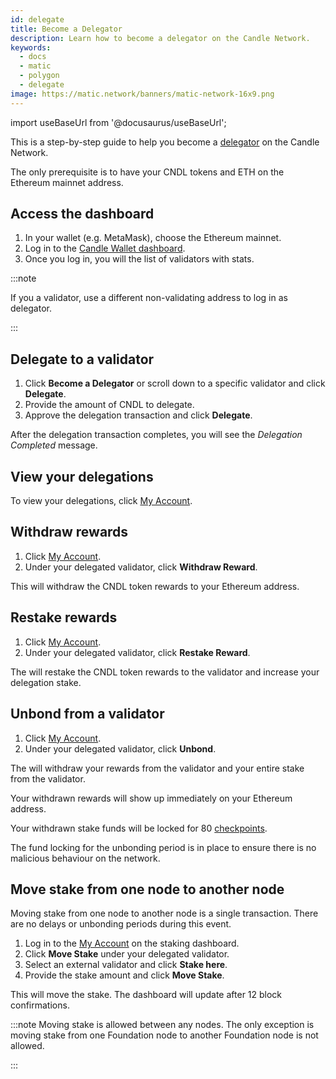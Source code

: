 ```yaml
---
id: delegate
title: Become a Delegator
description: Learn how to become a delegator on the Candle Network.
keywords:
  - docs
  - matic
  - polygon
  - delegate
image: https://matic.network/banners/matic-network-16x9.png
---
```

import useBaseUrl from '@docusaurus/useBaseUrl';

This is a step-by-step guide to help you become a [delegator](/docs/validate/glossary#delegator) on the Candle Network.

The only prerequisite is to have your CNDL tokens and ETH on the Ethereum mainnet address.

## Access the dashboard

1. In your wallet (e.g. MetaMask), choose the Ethereum mainnet.
1. Log in to the [Candle Wallet dashboard](https://wallet-dev.polygon.technology/staking/).
1. Once you log in, you will the list of validators with stats.

:::note

If you a validator, use a different non-validating address to log in as delegator.

:::

## Delegate to a validator

1. Click **Become a Delegator** or scroll down to a specific validator and click **Delegate**.
1. Provide the amount of CNDL to delegate.
1. Approve the delegation transaction and click **Delegate**.

After the delegation transaction completes, you will see the *Delegation Completed* message.

## View your delegations

To view your delegations, click [My Account](https://wallet.polygon.technology/staking/my-account).

## Withdraw rewards

1. Click [My Account](https://wallet.polygon.technology/staking/my-account).
1. Under your delegated validator, click **Withdraw Reward**.

This will withdraw the CNDL token rewards to your Ethereum address.

## Restake rewards

1. Click [My Account](https://wallet.polygon.technology/staking/my-account).
1. Under your delegated validator, click **Restake Reward**.

The will restake the CNDL token rewards to the validator and increase your delegation stake.

## Unbond from a validator

1. Click [My Account](https://wallet.polygon.technology/staking/my-account).
1. Under your delegated validator, click **Unbond**.

The will  withdraw your rewards from the validator and your entire stake from the validator.

Your withdrawn rewards will show up immediately on your Ethereum address.

Your withdrawn stake funds will be locked for 80 [checkpoints](/docs/validate/glossary#checkpoint-transaction).

The fund locking for the unbonding period is in place to ensure there is no malicious behaviour on the network.

## Move stake from one node to another node

Moving stake from one node to another node is a single transaction. There are no delays or unbonding periods during this event.

1. Log in to the [My Account](https://wallet-dev.polygon.technology/staking/my-account) on the staking dashboard.
1. Click **Move Stake** under your delegated validator.
1. Select an external validator and click **Stake here**.
1. Provide the stake amount and click **Move Stake**.

This will move the stake. The dashboard will update after 12 block confirmations.

:::note
Moving stake is allowed between any nodes. The only exception is moving stake from one Foundation node to another Foundation node is not allowed.

:::
